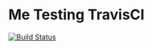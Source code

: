 # Me Testing TravisCI

[![Build Status](https://travis-ci.org/welenofsky/travis-test.svg?branch=master)](https://travis-ci.org/welenofsky/travis-test)